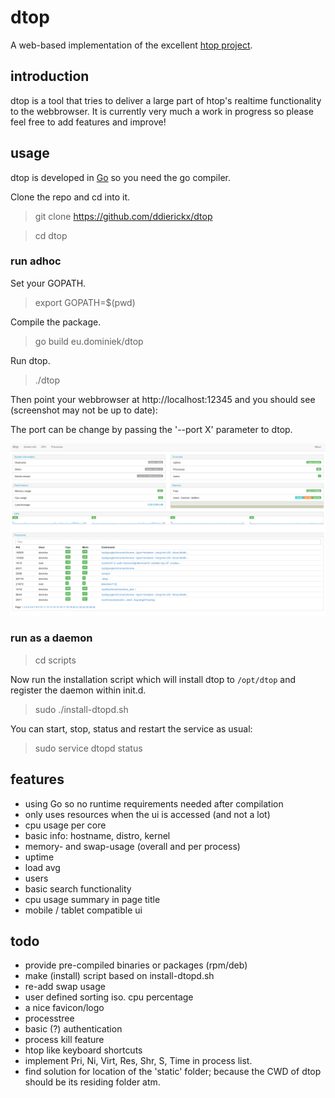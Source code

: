 # dtop #

A web-based implementation of the excellent [htop project](http://htop.sourceforge.net).

## introduction ##

dtop is a tool that tries to deliver a large part of htop's realtime functionality to the webbrowser. It is currently very much a work in progress so please feel free to add features and improve!

## usage ##

dtop is developed in [Go](http://golang.org) so you need the go compiler.

Clone the repo and cd into it.

> git clone https://github.com/ddierickx/dtop

> cd dtop

### run adhoc

Set your GOPATH.

> export GOPATH=$(pwd)

Compile the package.

> go build eu.dominiek/dtop

Run dtop.

> ./dtop

Then point your webbrowser at http://localhost:12345 and you should see (screenshot may not be up to date):

The port can be change by passing the '--port X' parameter to dtop.

![Image](/screenshot.png?raw=true)

### run as a daemon

> cd scripts

Now run the installation script which will install dtop to `/opt/dtop` and register the daemon within init.d.

> sudo ./install-dtopd.sh

You can start, stop, status and restart the service as usual:

> sudo service dtopd status

## features ##

*   using Go so no runtime requirements needed after compilation
*   only uses resources when the ui is accessed (and not a lot)
*	cpu usage per core
*   basic info: hostname, distro, kernel
*	memory- and swap-usage (overall and per process)
*	uptime
*	load avg
*	users
*	basic search functionality
*   cpu usage summary in page title
*   mobile / tablet compatible ui

## todo ##

*   provide pre-compiled binaries or packages (rpm/deb)
*   make (install) script based on install-dtopd.sh
*   re-add swap usage
*	user defined sorting iso. cpu percentage
*   a nice favicon/logo
*	processtree
*	basic (?) authentication
*	process kill feature
*	htop like keyboard shortcuts
*	implement Pri, Ni, Virt, Res, Shr, S, Time in process list.
*	find solution for location of the 'static' folder; because the CWD of dtop should be its residing folder atm.
